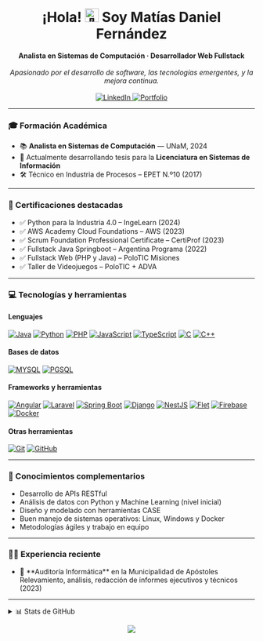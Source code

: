 <h1 align="center">¡Hola! <img src="https://github-production-user-asset-6210df.s3.amazonaws.com/24524555/238178097-766d336d-b87d-44ba-807c-c51de2bc6b4d.gif" width="28px" alt="👋"> Soy Matías Daniel Fernández</h1>

<p align="center">
    <b>Analista en Sistemas de Computación · Desarrollador Web Fullstack</b><br><br>
    <i>Apasionado por el desarrollo de software, las tecnologías emergentes, y la mejora continua.</i><br><br>
    <a href="https://www.linkedin.com/in/matute-fernandez/">
        <img src="https://img.shields.io/badge/linkedin-%230077B5.svg?style=for-the-badge&logo=linkedin&logoColor=white" alt="LinkedIn">
    </a>
    <a href="https://porfolio-matias-fernandez.web.app/portfolio">
        <img src="https://img.shields.io/badge/portafolio-web-%23DD0031.svg?style=for-the-badge&logo=angular&logoColor=white" alt="Portfolio">
    </a>
</p>

---

### 🎓 Formación Académica

- 📚 **Analista en Sistemas de Computación** — UNaM, 2024  
- 📖 Actualmente desarrollando tesis para la **Licenciatura en Sistemas de Información**  
- 🛠️ Técnico en Industria de Procesos – EPET N.º10 (2017)

---

### 🧠 Certificaciones destacadas

- ✅ Python para la Industria 4.0 – IngeLearn (2024)  
- ✅ AWS Academy Cloud Foundations – AWS (2023)  
- ✅ Scrum Foundation Professional Certificate – CertiProf (2023)  
- ✅ Fullstack Java Springboot – Argentina Programa (2022)  
- ✅ Fullstack Web (PHP y Java) – PoloTIC Misiones  
- ✅ Taller de Videojuegos – PoloTIC + ADVA  

---

### 💻 Tecnologías y herramientas

#### Lenguajes
[![Java](https://img.shields.io/badge/java-%23f89820.svg?style=for-the-badge&logo=openjdk&logoColor=white)](#)
[![Python](https://img.shields.io/badge/python-%233776AB.svg?style=for-the-badge&logo=python&logoColor=white)](#)
[![PHP](https://img.shields.io/badge/php-%23777BB4.svg?style=for-the-badge&logo=php&logoColor=white)](#)
[![JavaScript](https://img.shields.io/badge/javascript-%23F7DF1E.svg?style=for-the-badge&logo=javascript&logoColor=black)](#)
[![TypeScript](https://img.shields.io/badge/typescript-%233178C6.svg?style=for-the-badge&logo=typescript&logoColor=white)](#)
[![C](https://img.shields.io/badge/c-%23A8B9CC.svg?style=for-the-badge&logo=c&logoColor=black)](#)
[![C++](https://img.shields.io/badge/c++-%2300599C.svg?style=for-the-badge&logo=c%2B%2B&logoColor=white)](#)

#### Bases de datos
[![MYSQL](https://img.shields.io/badge/mysql-%234479A1.svg?style=for-the-badge&logo=mysql&logoColor=white)](#)
[![PGSQL](https://img.shields.io/badge/postgres-%234169E1.svg?style=for-the-badge&logo=postgresql&logoColor=white)](#)

#### Frameworks y herramientas
[![Angular](https://img.shields.io/badge/angular-%23DD0031.svg?style=for-the-badge&logo=angular&logoColor=white)](#)
[![Laravel](https://img.shields.io/badge/laravel-%23FF2D20.svg?style=for-the-badge&logo=laravel&logoColor=white)](#)
[![Spring Boot](https://img.shields.io/badge/springboot-%236DB33F.svg?style=for-the-badge&logo=springboot&logoColor=white)](#)
[![Django](https://img.shields.io/badge/django-%23092E20.svg?style=for-the-badge&logo=django&logoColor=white)](#)
[![NestJS](https://img.shields.io/badge/nestjs-%23E0234E.svg?style=for-the-badge&logo=nestjs&logoColor=white)](#)
[![Flet](https://img.shields.io/badge/flet-3776AB?style=for-the-badge&logo=python&logoColor=white)](#)
[![Firebase](https://img.shields.io/badge/firebase-%23039BE5.svg?style=for-the-badge&logo=firebase)](#)
[![Docker](https://img.shields.io/badge/docker-%230db7ed.svg?style=for-the-badge&logo=docker&logoColor=white)](#)

#### Otras herramientas
[![Git](https://img.shields.io/badge/git-%23F05033.svg?style=for-the-badge&logo=git&logoColor=white)](#)
[![GitHub](https://img.shields.io/badge/github-%23121011.svg?style=for-the-badge&logo=github&logoColor=white)](#)

---

### 🧩 Conocimientos complementarios

- Desarrollo de APIs RESTful
- Análisis de datos con Python y Machine Learning (nivel inicial)
- Diseño y modelado con herramientas CASE
- Buen manejo de sistemas operativos: Linux, Windows y Docker
- Metodologías ágiles y trabajo en equipo

---

### 🧑‍💼 Experiencia reciente

- 📍 \*\*Auditoría Informática\*\* en la Municipalidad de Apóstoles  
  Relevamiento, análisis, redacción de informes ejecutivos y técnicos (2023)

---

<details>
<summary>📊 Stats de GitHub</summary>
<p align="center">
  <a href="https://github.com/Matias198">
    <img src="http://github-profile-summary-cards.vercel.app/api/cards/profile-details?username=Matias198&theme=transparent" />
  </a>
  <a href="https://github.com/Matias198">
    <img src="https://github-readme-streak-stats.herokuapp.com/?user=Matias198&hide_border=true&card_width=338&theme=transparent" />
  </a>
  <a href="https://github.com/Matias198">
    <img src="http://github-profile-summary-cards.vercel.app/api/cards/stats?username=Matias198&theme=transparent" />
  </a>
  <a href="https://github.com/Matias198">
    <img src="https://github-readme-stats.vercel.app/api/top-langs/?username=Matias198&langs_count=8&card_width=699&hide_border=true&theme=transparent" /> 
  </a>
</p>
</details>

<p align="center">
  <a href="https://github.com/Matias198">
    <img src="https://komarev.com/ghpvc/?username=Matias198&color=blueviolet&style=flat" />
  </a>
</p>
